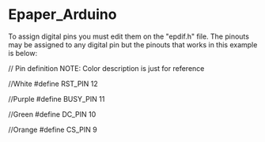 # Epaper_Arduino

To assign digital pins you must edit them on the "epdif.h" file. The pinouts may be assigned to any digital pin but the pinouts that works in this example is below:

// Pin definition
NOTE: Color description is just for reference

//White
#define RST_PIN         12

//Purple
#define BUSY_PIN        11

//Green
#define DC_PIN          10

//Orange
#define CS_PIN          9



